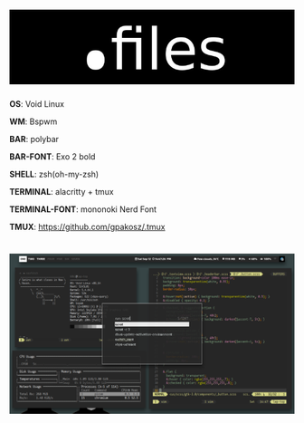 # ![alt text](https://github.com/0xb0b1/dotfiles/blob/main/dotfiles.jpg)


**OS**: Void Linux

**WM**: Bspwm

**BAR**: polybar

**BAR-FONT**: Exo 2 bold

**SHELL**: zsh(oh-my-zsh)

**TERMINAL**: alacritty + tmux

**TERMINAL-FONT**: mononoki Nerd Font

**TMUX**: https://github.com/gpakosz/.tmux


# ![alt text](https://github.com/0xM4N/dotfiles/blob/main/Images/screenshot.png)  

